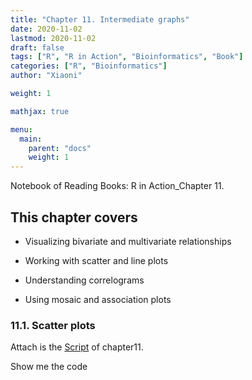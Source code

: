 ```yaml
---
title: "Chapter 11. Intermediate graphs"
date: 2020-11-02
lastmod: 2020-11-02
draft: false
tags: ["R", "R in Action", "Bioinformatics", "Book"]
categories: ["R", "Bioinformatics"]
author: "Xiaoni"

weight: 1

mathjax: true

menu:
  main:
    parent: "docs"
    weight: 1
---
```


Notebook of Reading Books: R in Action_Chapter 11.

<!--more-->

## This chapter covers

- Visualizing bivariate and multivariate relationships

- Working with scatter and line plots

- Understanding correlograms

- Using mosaic and association plots

### 11.1. Scatter plots

Attach is the [Script](chapter11.R) of chapter11.

Show me the code <i class="far fa-hand-pointer"></i>
